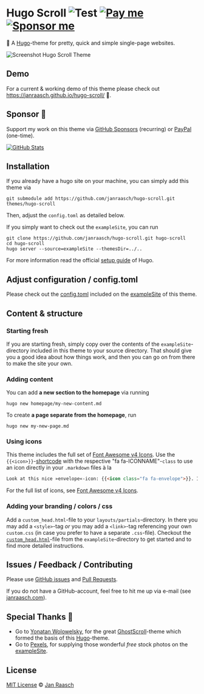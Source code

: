 # Hugo Scroll ![Test](https://github.com/janraasch/hugo-scroll/workflows/CI/badge.svg?branch=master&event=push) [![Pay me][paypal-svg]][paypal-dot-me] [![Sponsor me][github-sponsors-svg]][github-sponsors]

📜 A [Hugo](https://gohugo.io/)-theme for pretty, quick and simple single-page websites.

![Screenshot Hugo Scroll Theme](https://raw.githubusercontent.com/janraasch/hugo-scroll/master/images/tn.png)

## Demo

For a current & working demo of this theme please check out https://janraasch.github.io/hugo-scroll/ 🎯.

## Sponsor 💟

Support my work on this theme via [GitHub Sponsors][github-sponsors] (recurring) or [PayPal][paypal-dot-me] (one-time).

[![GitHub Stats](https://github-readme-stats.vercel.app/api/?username=janraasch)][github-sponsors]

## Installation

If you already have a hugo site on your machine, you can simply add this theme via

```
git submodule add https://github.com/janraasch/hugo-scroll.git themes/hugo-scroll
```

Then, adjust the `config.toml` as detailed below.

If you simply want to check out the `exampleSite`, you can run

```
git clone https://github.com/janraasch/hugo-scroll.git hugo-scroll
cd hugo-scroll
hugo server --source=exampleSite --themesDir=../..
```

For more information read the official [setup guide][hugo-setup-guide] of Hugo.

## Adjust configuration / config.toml

Please check out the [config.toml](https://github.com/janraasch/hugo-scroll/blob/master/exampleSite/config.toml) included on the [exampleSite](https://github.com/janraasch/hugo-scroll/tree/master/exampleSite) of this theme.

## Content & structure

### Starting fresh

If you are starting fresh, simply copy over the contents of the `exampleSite`-directory included in this theme to your source directory. That should give you a good idea about how things work, and then you can go on from there to make the site your own.

### Adding content

You can add **a new section to the homepage** via running

```
hugo new homepage/my-new-content.md
```

To create **a page separate from the homepage**, run

```
hugo new my-new-page.md
```

### Using icons

This theme includes the full set of [Font Awesome v4 Icons][font-awesome-icons]. Use the `{{<icon>}}`-[shortcode][hugo-shortcodes] with the respective "fa fa-ICONNAME"-`class` to use an icon directly in your `.markdown` files à la

```markdown
Look at this nice »envelope«-icon: {{<icon class="fa fa-envelope">}}. I took this from https://fontawesome.com/v4.7.0/icon/envelope :-)
```

For the full list of icons, see [Font Awesome v4 Icons][font-awesome-icons].

### Adding your branding / colors / css

Add a `custom_head.html`-file to your `layouts/partials`-directory. In there you may add a `<style>`-tag _or_ you may add a `<link>`-tag referencing your own `custom.css` (in case you prefer to have a separate `.css`-file). Checkout the [`custom_head.html`](https://github.com/janraasch/hugo-scroll/blob/master/exampleSite/layouts/partials/custom_head.html)-file from the `exampleSite`-directory to get started and to find more detailed instructions.

## Issues / Feedback / Contributing

Please use [GitHub issues](https://github.com/janraasch/hugo-scroll/issues) and [Pull Requests](https://github.com/janraasch/hugo-scroll/pulls).

If you do not have a GitHub-account, feel free to hit me up via e-mail (see [janraasch.com](https://www.janraasch.com)).

## Special Thanks 🎁

- Go to [Yonatan Wolowelsky](https://github.com/grmmph), for the great [GhostScroll](https://github.com/grmmph/GhostScroll)-theme which formed the basis of this [Hugo](https://gohugo.io/)-theme.
- Go to [Pexels](https://www.pexels.com), for supplying those wonderful _free_ stock photos on the [exampleSite](https://github.com/janraasch/hugo-scroll/tree/master/exampleSite).

## License

[MIT License](http://en.wikipedia.org/wiki/MIT_License) © [Jan Raasch](https://www.janraasch.com)

[paypal-dot-me]: https://www.paypal.me/janraasch/29,00
[github-sponsors]: https://github.com/sponsors/janraasch
[paypal-svg]: https://img.shields.io/badge/onetime-donation-11dde2.svg?logo=paypal
[github-sponsors-svg]: https://img.shields.io/badge/recurring-sponsorship-ee4aaa.svg?logo=github
[hugo-setup-guide]: https://gohugo.io/getting-started/installing
[font-awesome]: https://fontawesome.com/v4.7.0
[font-awesome-icons]: https://fontawesome.com/v4.7.0/icons/
[hugo-shortcodes]: https://gohugo.io/content-management/shortcodes/
